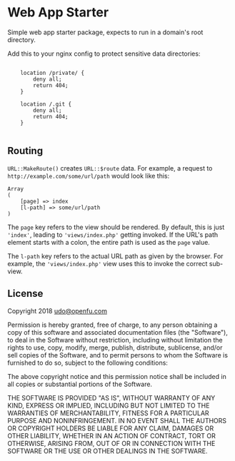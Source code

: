 # Web App Starter

Simple web app starter package, expects to run in a domain's root directory.

Add this to your nginx config to protect sensitive data directories:

```
       
	location /private/ {
		deny all;
		return 404;
	}

	location /.git {
		deny all;
		return 404;
	}
	
```

## Routing

`URL::MakeRoute()` creates `URL::$route` data. For example, a request to `http://example.com/some/url/path` 
would look like this:

```
Array
(
    [page] => index
    [l-path] => some/url/path
)
``` 

The `page` key refers to the view should be rendered. By default, this is just `'index'`, leading to 
`'views/index.php'` getting invoked. If the URL's path element starts with a colon, the entire path
is used as the `page` value.

The `l-path` key refers to the actual URL path as given by the browser. For example, the `'views/index.php'`
view uses this to invoke the correct sub-view.

## License

Copyright 2018 udo@openfu.com

Permission is hereby granted, free of charge, to any person obtaining a copy of this software and associated documentation files (the "Software"), to deal in the Software without restriction, including without limitation the rights to use, copy, modify, merge, publish, distribute, sublicense, and/or sell copies of the Software, and to permit persons to whom the Software is furnished to do so, subject to the following conditions:

The above copyright notice and this permission notice shall be included in all copies or substantial portions of the Software.

THE SOFTWARE IS PROVIDED "AS IS", WITHOUT WARRANTY OF ANY KIND, EXPRESS OR IMPLIED, INCLUDING BUT NOT LIMITED TO THE WARRANTIES OF MERCHANTABILITY, FITNESS FOR A PARTICULAR PURPOSE AND NONINFRINGEMENT. IN NO EVENT SHALL THE AUTHORS OR COPYRIGHT HOLDERS BE LIABLE FOR ANY CLAIM, DAMAGES OR OTHER LIABILITY, WHETHER IN AN ACTION OF CONTRACT, TORT OR OTHERWISE, ARISING FROM, OUT OF OR IN CONNECTION WITH THE SOFTWARE OR THE USE OR OTHER DEALINGS IN THE SOFTWARE.

